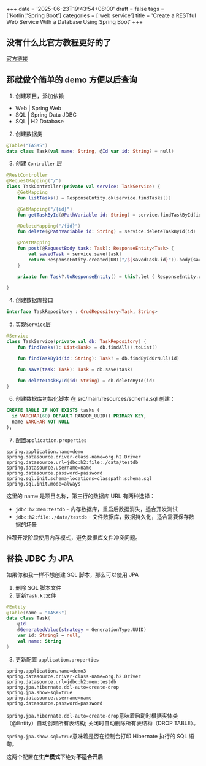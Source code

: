 +++
date = '2025-06-23T19:43:54+08:00'
draft = false
tags = ['Kotlin','Spring Boot']
categories = ['web service']
title = 'Create a RESTful Web Service With a Database Using Spring Boot'
+++

## 没有什么比官方教程更好的了

[官方链接](https://kotlinlang.org/docs/jvm-get-started-spring-boot.html)

## 那就做个简单的 demo 方便以后查询

1. 创建项目，添加依赖

- Web | Spring Web
- SQL | Spring Data JDBC
- SQL | H2 Database

2. 创建数据类

```Kotlin
@Table("TASKS")
data class Task(val name: String, @Id var id: String? = null)
```

3. 创建 `Controller` 层

```Kotlin
@RestController
@RequestMapping("/")
class TaskController(private val service: TaskService) {
    @GetMapping
    fun listTasks() = ResponseEntity.ok(service.findTasks())

    @GetMapping("/{id}")
    fun getTaskById(@PathVariable id: String) = service.findTaskById(id).toResponseEntity()

    @DeleteMapping("/{id}")
    fun delete(@PathVariable id: String) = service.deleteTaskById(id)

    @PostMapping
    fun post(@RequestBody task: Task): ResponseEntity<Task> {
        val savedTask = service.save(task)
        return ResponseEntity.created(URI("/${savedTask.id}")).body(savedTask)
    }

    private fun Task?.toResponseEntity() = this?.let { ResponseEntity.ok(it) } ?: ResponseEntity.notFound().build()

}
```

4. 创建数据库接口

```Kotlin
interface TaskRepository : CrudRepository<Task, String>
```

5. 实现`Service`层

```Kotlin
@Service
class TaskService(private val db: TaskRepository) {
    fun findTasks(): List<Task> = db.findAll().toList()

    fun findTaskById(id: String): Task? = db.findByIdOrNull(id)

    fun save(task: Task): Task = db.save(task)

    fun deleteTaskById(id: String) = db.deleteById(id)
}
```

6. 创建数据库初始化脚本
   在 src/main/resources/schema.sql 创建：

```sql
CREATE TABLE IF NOT EXISTS tasks (
  id VARCHAR(60) DEFAULT RANDOM_UUID() PRIMARY KEY,
  name VARCHAR NOT NULL
);
```

7. 配置`application.properties`

```properties
spring.application.name=demo
spring.datasource.driver-class-name=org.h2.Driver
spring.datasource.url=jdbc:h2:file:./data/testdb
spring.datasource.username=name
spring.datasource.password=password
spring.sql.init.schema-locations=classpath:schema.sql
spring.sql.init.mode=always
```

这里的 name 是项目名称，第三行的数据库 URL 有两种选择：

- `jdbc:h2:mem:testdb` - 内存数据库，重启后数据消失，适合开发测试
- `jdbc:h2:file:./data/testdb` - 文件数据库，数据持久化，适合需要保存数据的场景

推荐开发阶段使用内存模式，避免数据库文件冲突问题。

## 替换 JDBC 为 JPA

如果你和我一样不想创建 SQL 脚本，那么可以使用 JPA

1. 删除 SQL 脚本文件
2. 更新`Task.kt`文件

```Kotlin
@Entity
@Table(name = "TASKS")
data class Task(
    @Id
    @GeneratedValue(strategy = GenerationType.UUID)
    var id: String? = null,
    val name: String
)
```

3. 更新配置 `application.properties`

```properties
spring.application.name=demo3
spring.datasource.driver-class-name=org.h2.Driver
spring.datasource.url=jdbc:h2:mem:testdb
spring.jpa.hibernate.ddl-auto=create-drop
spring.jpa.show-sql=true
spring.datasource.username=name
spring.datasource.password=password

```

`spring.jpa.hibernate.ddl-auto=create-drop`意味着启动时根据实体类（@Entity）自动创建所有表结构; 关闭时自动删除所有表结构（DROP TABLE）。

`spring.jpa.show-sql=true`意味着是否在控制台打印 Hibernate 执行的 SQL 语句。

这两个配置在**生产模式**下绝对**不适合开启**
